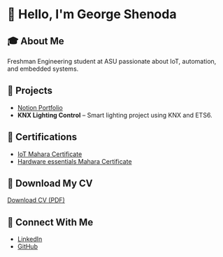 # 👋 Hello, I'm George Shenoda

## 🎓 About Me
Freshman Engineering student at ASU passionate about IoT, automation, and embedded systems.

## 💼 Projects
- [Notion Portfolio](https://frill-heliotrope-6c8.notion.site/George-Shenoda-IoT-Engineering-Portfolio-248cf8332f2180808959cf343fcdab10?source=copy_link)
- **KNX Lighting Control** – Smart lighting project using KNX and ETS6.

## 📜 Certifications
- [IoT Mahara Certificate](https://drive.proton.me/urls/D3FHJSFFP0#NnmstJL5s79h)
- [Hardware essentials Mahara Certificate](https://drive.proton.me/urls/PXPEH6EYYC#wWfD1RuYOszy)

## 📄 Download My CV
[Download CV (PDF)](https://drive.proton.me/urls/ZFCYT8BYKR#XzAsSxgJoaO1)

## 🔗 Connect With Me
- [LinkedIn](https://www.linkedin.com/in/george-shenoda-iot/)
- [GitHub](https://github.com/Shnwnw)
